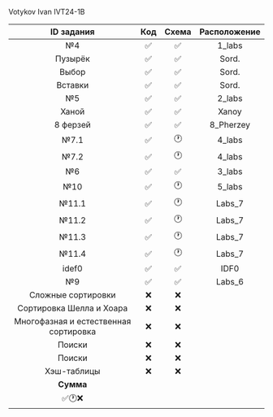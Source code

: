 Votykov Ivan IVT24-1B 

| ID задания | Код | Схема | Расположение |                                                 
| :----: | :----: | :----: | :----: |
| №4 | ✅ | ✅ | 1_labs |
| Пузырёк | ✅ | ✅ | Sord. |
| Выбор | ✅ | ✅ | Sord. |
| Вставки | ✅ | ✅ | Sord. |
| №5 | ✅ | ✅ | 2_labs |
| Ханой | ✅ | ✅ | Xanoy |
| 8 ферзей | ✅ | ✅ | 8_Pherzey |
| №7.1 | ✅ | 🕐 | 4_labs |
| №7.2 | ✅ | 🕐 | 4_labs |
| №6 | ✅ | ✅ | 3_labs |
| №10 | ✅ | 🕐 | 5_labs |
| №11.1 | ✅ | 🕐 | Labs_7 |
| №11.2 | ✅ | 🕐 | Labs_7 |
| №11.3 | ✅ | 🕐 | Labs_7 |
| №11.4 | ✅ | 🕐 | Labs_7 |
| idef0 | ✅ | ✅ | IDF0 |
| №9 | ✅ | ✅ | Labs_6 | 
| Сложные сортировки | ❌ | ❌ |  | 
| Сортировка Шелла и Хоара | ❌ | ❌ |  | 
| Многофазная и естественная сортировка | ❌ | ❌ |  | 
| Поиски | ❌ | ❌ |  | 
| Поиски | ❌ | ❌ |  | 
| Хэш-таблицы | ❌ | ❌ |  | 
| **Сумма** |  |  |  |
| ✅🕐❌   |  |  |  |
